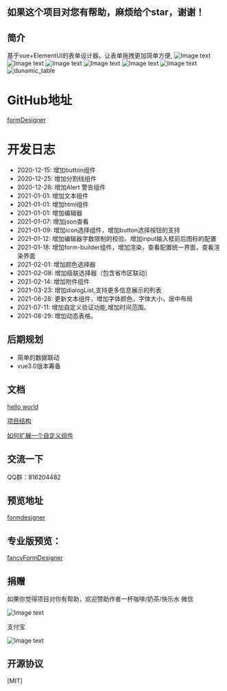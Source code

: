 ## 如果这个项目对您有帮助，麻烦给个star，谢谢！
## 简介
基于vue+ElementUI的表单设计器。让表单拖拽更加简单方便,
![Image text](https://gitee.com/wurong19870715/formDesigner/raw/master/public/img/designer.png)
![Image text](https://gitee.com/wurong19870715/formDesigner/raw/master/public/img/preview.png)
![Image text](https://gitee.com/wurong19870715/formDesigner/raw/master/public/img/edit-form.png)
![Image text](https://gitee.com/wurong19870715/formDesigner/raw/master/public/img/config-json.png)
![Image text](https://gitee.com/wurong19870715/formDesigner/raw/master/public/img/val-json.png)
![Image text](https://gitee.com/wurong19870715/formDesigner/raw/master/public/img/dialogList.png)
![dunamic_table](https://gitee.com/wurong19870715/formDesigner/raw/master/public/img/dynamic_table.png)

# GitHub地址
[formDesigner](https://github.com/wison-wu/formDesigner)

# 开发日志
- 2020-12-15: 增加button组件
- 2020-12-25: 增加分割线组件
- 2020-12-28: 增加Alert 警告组件
- 2021-01-01: 增加文本组件
- 2021-01-01: 增加html组件
- 2021-01-01: 增加编辑器
- 2021-01-07: 增加json查看
- 2021-01-09: 增加icon选择组件，增加button选择按钮的支持
- 2021-01-12: 增加编辑器字数限制的校验、增加input输入框前后图标的配置
- 2021-01-18: 增加form-builder组件，增加渲染，查看配置统一界面，查看渲染界面
- 2021-02-01: 增加颜色选择器
- 2021-02-08: 增加级联选择器（包含省市区联动）
- 2021-02-14: 增加附件组件
- 2021-03-23: 增加dialogList,支持更多信息展示的列表
- 2021-06-28: 更新文本组件，增加字体颜色，字体大小，居中布局
- 2021-07-11: 增加自定义验证功能,增加时间范围。
- 2021-08-29: 增加动态表格。

## 后期规划
- 简单的数据联动
- vue3.0版本筹备

## 文档
[hello world](https://my.oschina.net/wison/blog/5276173)

[项目结构](https://my.oschina.net/wison/blog/5276165)

[如何扩展一个自定义组件](https://my.oschina.net/wison/blog/5276172)


## 交流一下

QQ群：816204482

## 预览地址
[formdesigner](http://wurong19870715.gitee.io/formdesigner)
## 专业版预览：
[fancyFormDesigner](http://wurong19870715.gitee.io/fancy-form-designer)



## 捐赠
如果你觉得项目对你有帮助，欢迎赞助作者一杯咖啡/奶茶/快乐水
微信

![Image text](https://gitee.com/wurong19870715/formDesigner/raw/master/public/img/weixin.png )

支付宝

![Image text](https://gitee.com/wurong19870715/formDesigner/raw/master/public/img/zhifubao.png)



## 开源协议
[MIT]

